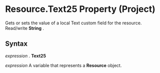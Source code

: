 
# Resource.Text25 Property (Project)

Gets or sets the value of a local Text custom field for the resource. Read/write  **String** .


## Syntax

 _expression_ . **Text25**

 _expression_ A variable that represents a **Resource** object.

